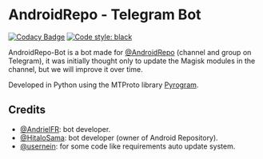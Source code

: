 # AndroidRepo - Telegram Bot

[![Codacy Badge](https://api.codacy.com/project/badge/Grade/cf4b574654034502ad56f5d97ce9209b)](https://app.codacy.com/gh/PyroBugs/AndroidRepo?utm_source=github.com&utm_medium=referral&utm_content=PyroBugs/AndroidRepo&utm_campaign=Badge_Grade)
[![Code style: black](https://img.shields.io/badge/code%20style-black-000000.svg)](https://github.com/psf/black)

AndroidRepo-Bot is a bot made for [@AndroidRepo](httos://t.me/AndroidRepo) (channel and group on Telegram), it was initially thought only to update the Magisk modules in the channel, but we will improve it over time.

Developed in Python using the MTProto library [Pyrogram](https://github.com/pyrogram/pyrogram).

## Credits

*  [@AndrielFR](https://github.com/AndrielFR): bot developer.
*  [@HitaloSama](https://github.com/HitaloSama): bot developer (owner of Android Repository).
*  [@usernein](https://github.com/usernein): for some code like requirements auto update system.
